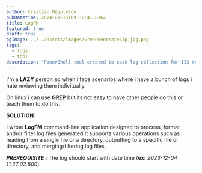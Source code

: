 ```yaml
---
author: Cristian Negulescu
pubDatetime: 2024-01-15T09:30:41.816Z
title: LogFM 
featured: true
draft: true
ogImage: ../../assets/images/GreenGenerateZip.jpg.png
tags:
  - logs
  - tool
description: "PowerShell tool created to ease log collection for IIS realated issues."
---
```

[LogCatcher]:https://github.com/NL-Cristi/LogCatcher

I'm a **LAZY** person so when i face scenarios where i have a bunch of logs i hate reviewing them indivitually.

On linux i can use **GREP** but its not easy to have other people do this or teach them to do this.

**SOLUTION**:

I wrote **LogFM** command-line application designed to process, format and/or filter log files generated.It supports various operations such as reading from a single file or a directory, outputting to a specific file or directory, and merging/filtering log files. 

***PREREQUISITE*** : The log should start with date time (**ex:** *2023-12-04 11:27:02.500*)